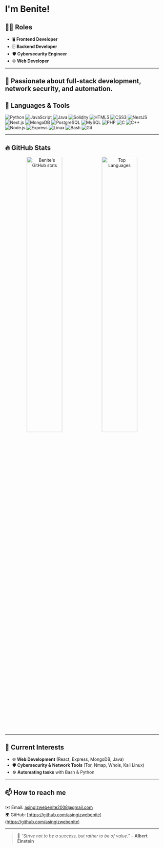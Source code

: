 # I'm **Benite!**
## 👨‍💻 Roles

- 🖥️ **Frontend Developer**  
- 🗄️ **Backend Developer**  
- 🛡️ **Cybersecurity Engineer**  
- 🌐 **Web Developer**

---

🚀 **Passionate about full-stack development, network security, and automation.**  
---

## 🧰 Languages & Tools

![Python](https://img.shields.io/badge/-Python-333333?style=for-the-badge&logo=python&logoColor=yellow)
![JavaScript](https://img.shields.io/badge/-JavaScript-333333?style=for-the-badge&logo=javascript&logoColor=F7DF1E)
![Java](https://img.shields.io/badge/-Java-333333?style=for-the-badge&logo=java&logoColor=007396)
![Solidity](https://img.shields.io/badge/-Solidity-333333?style=for-the-badge&logo=solidity&logoColor=363636)
![HTML5](https://img.shields.io/badge/-HTML5-333333?style=for-the-badge&logo=html5&logoColor=E34F26)
![CSS3](https://img.shields.io/badge/-CSS3-333333?style=for-the-badge&logo=css3&logoColor=1572B6)
![NestJS](https://img.shields.io/badge/-NestJS-333333?style=for-the-badge&logo=nestjs&logoColor=E0234E)
![Next.js](https://img.shields.io/badge/-Next.js-333333?style=for-the-badge&logo=next.js&logoColor=white)
![MongoDB](https://img.shields.io/badge/-MongoDB-333333?style=for-the-badge&logo=mongodb&logoColor=4DB33D)
![PostgreSQL](https://img.shields.io/badge/-PostgreSQL-333333?style=for-the-badge&logo=postgresql&logoColor=4169E1)
![MySQL](https://img.shields.io/badge/-MySQL-333333?style=for-the-badge&logo=mysql&logoColor=4479A1)
![PHP](https://img.shields.io/badge/-PHP-333333?style=for-the-badge&logo=php&logoColor=777BB4)
![C](https://img.shields.io/badge/-C-333333?style=for-the-badge&logo=c&logoColor=A8B9CC)
![C++](https://img.shields.io/badge/-C++-333333?style=for-the-badge&logo=c%2b%2b&logoColor=00599C)
![Node.js](https://img.shields.io/badge/-Node.js-333333?style=for-the-badge&logo=node.js&logoColor=339933)
![Express](https://img.shields.io/badge/-Express-333333?style=for-the-badge&logo=express&logoColor=white)
![Linux](https://img.shields.io/badge/-Linux-333333?style=for-the-badge&logo=linux&logoColor=FCC624)
![Bash](https://img.shields.io/badge/-Bash-333333?style=for-the-badge&logo=gnu-bash&logoColor=4EAA25)
![Git](https://img.shields.io/badge/-Git-333333?style=for-the-badge&logo=git&logoColor=F05032)
 

---

## 🔥 GitHub Stats

<p align="center">
  <img src="https://github-readme-stats.vercel.app/api?username=asingizwebenite&show_icons=true&theme=radical" alt="Benite's GitHub stats" width="48%" />
  <img src="https://github-readme-stats.vercel.app/api/top-langs/?username=asingizwebenite&layout=compact&theme=radical" alt="Top Languages" width="48%" />
</p>

---

## 🌱 Current Interests

- 🌐 **Web Development** (React, Express, MongoDB, Java)  
- 🛡 **Cybersecurity & Network Tools** (Tor, Nmap, Whois, Kali Linux)  
- ⚙️ **Automating tasks** with Bash & Python  

---

## 📫 How to reach me

✉️ Email: [asingizwebenite2008@gmail.com](mailto:asingizwebenite2008@gmail.com)  
🌍 GitHub: [https://github.com/asingizwebenite](https://github.com/asingizwebenite)

---

> 💬 _“Strive not to be a success, but rather to be of value.”_ – **Albert Einstein**

